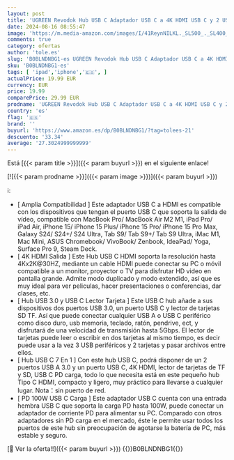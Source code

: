 ```yaml
---
layout: post
title: 'UGREEN Revodok Hub USB C Adaptador USB C a 4K HDMI USB C y 2 USB A 3.0 Lector Tarjeta SD TF PD 100W Carga Compatible con MacBook Pro Air M2 M1  iPad Pro Air  Galaxy S24 Ultra  iPhone 15 Plus Pro MAX'
date: 2024-08-16 08:55:47
image: 'https://m.media-amazon.com/images/I/41ReynNILKL._SL500_._SL400_.jpg'
comments: true
category: ofertas
author: 'tole.es'
slug: 'B0BLNDNBG1-es UGREEN Revodok Hub USB C Adaptador USB C a 4K HDMI USB C y...'
sku: 'B0BLNDNBG1-es'
tags: [ 'ipad','iphone','🇪🇸', ]
actualPrice: 19.99 EUR
currency: EUR
price: 19.99
comparePrice: 29.99 EUR
prodname: 'UGREEN Revodok Hub USB C Adaptador USB C a 4K HDMI USB C y 2 USB A 3.0 Lector Tarjeta SD TF PD 100W Carga Compatible con MacBook Pro Air M2 M1  iPad Pro Air  Galaxy S24 Ultra  iPhone 15 Plus Pro MAX'
country: 'es'
flag: '🇪🇸'
brand: ''
buyurl: 'https://www.amazon.es/dp/B0BLNDNBG1/?tag=tolees-21'
descuento: '33.34'
average: '27.3024999999999'
---
```


Está [{{< param title >}}]({{< param buyurl >}}) en el siguiente enlace!

[![{{< param prodname >}}]({{< param image >}})]({{< param buyurl >}})

ℹ️:

- [ Amplia Compatibilidad ] Este adaptador USB C a HDMI es compatible con los dispositivos que tengan el puerto USB C que soporta la salida de vídeo, compatible con MacBook Pro/ MacBook Air M2 M1, iPad Pro/ iPad Air, iPhone 15/ iPhone 15 Plus/ iPhone 15 Pro/ iPhone 15 Pro Max, Galaxy S24/ S24+/ S24 Ultra, Tab S9/ Tab S9+/ Tab S9 Ultra, iMac M1, Mac Mini, ASUS Chromebook/ VivoBook/ Zenbook, IdeaPad/ Yoga, Surface Pro 9, Steam Deck.
- [ 4K HDMI Salida ] Este Hub USB C HDMI soporta la resolución hasta 4Kx2K@30HZ, mediante un cable HDMI puede conectar su PC o móvil compatible a un monitor, proyector o TV para disfrutar HD video en pantalla grande. Admite modo duplicado y modo extendido, así que es muy ideal para ver peliculas, hacer presentaciones o conferencias, dar clases, etc.
- [ Hub USB 3.0 y USB C Lector Tarjeta ] Este USB C hub añade a sus dispositivos dos puertos USB 3.0, un puerto USB C y lector de tarjetas SD TF. Así que puede conectar cualquier USB A o USB C periférico como disco duro, usb memoria, teclado, ratón, pendrive, ect, y disfrutará de una velocidad de transmisión hasta 5Gbps. El lector de tarjetas puede leer o escribir en dos tarjetas al mismo tiempo, es decir puede usar a la vez 3 USB periféricos y 2 tarjetas y pasar archivos entre ellos.
- [ Hub USB C 7 En 1 ] Con este hub USB C, podrá disponer de un 2 puertos USB A 3.0 y un puerto USB C, 4K HDMI, lector de tarjetas de TF y SD, USB C PD carga, todo lo que necesita está en este pequeño hub Tipo C HDMI, compacto y ligero, muy práctico para llevarse a cualquier lugar. Nota：sin puerto de red.
- [ PD 100W USB C Carga ] Este adaptador USB C cuenta con una entrada hembra USB C que soporta la carga PD hasta 100W, puede conectar un adaptador de corriente PD para alimentar su PC. Comparado con otros adaptadores sin PD carga en el mercado, éste le permite usar todos los puertos de este hub sin preocupación de agotarse la batería de PC, más estable y seguro.

[🛒 Ver la oferta!!]({{< param buyurl >}})
{{<world>}}B0BLNDNBG1{{</world>}}
